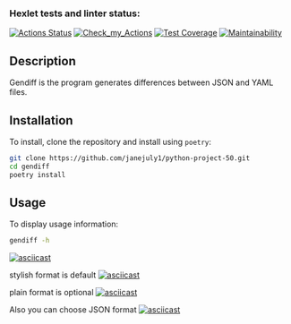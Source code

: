 ### Hexlet tests and linter status:
[![Actions Status](https://github.com/janejuly1/python-project-50/actions/workflows/hexlet-check.yml/badge.svg)](https://github.com/janejuly1/python-project-50/actions)
[![Check_my_Actions](https://github.com/janejuly1/python-project-50/actions/workflows/my_test.yml/badge.svg)](https://github.com/janejuly1/python-project-50/actions)
[![Test Coverage](https://api.codeclimate.com/v1/badges/f541d31e49d5880a528d/test_coverage)](https://codeclimate.com/github/janejuly1/python-project-50/test_coverage)
[![Maintainability](https://api.codeclimate.com/v1/badges/f541d31e49d5880a528d/maintainability)](https://codeclimate.com/github/janejuly1/python-project-50/maintainability)

## Description
Gendiff is the program generates differences between JSON and YAML files.

## Installation

To install, clone the repository and install using `poetry`:

```sh
git clone https://github.com/janejuly1/python-project-50.git
cd gendiff
poetry install
```

## Usage

To display usage information:
```sh
gendiff -h
```

[![asciicast](https://asciinema.org/a/qLH2fw6j0N0qwQisOjEYcRSto.svg)](https://asciinema.org/a/qLH2fw6j0N0qwQisOjEYcRSto)

stylish format is default
[![asciicast](https://asciinema.org/a/uchWjot3YAheI6NAY60K4E2tb.svg)](https://asciinema.org/a/uchWjot3YAheI6NAY60K4E2tb)

plain format is optional
[![asciicast](https://asciinema.org/a/Hur4i1xMIFAR82Di5NUqIIfd2.svg)](https://asciinema.org/a/Hur4i1xMIFAR82Di5NUqIIfd2)

Also you can choose JSON format
[![asciicast](https://asciinema.org/a/KU1eyz5ONe87Tl543BOHgfcl4.svg)](https://asciinema.org/a/KU1eyz5ONe87Tl543BOHgfcl4)
